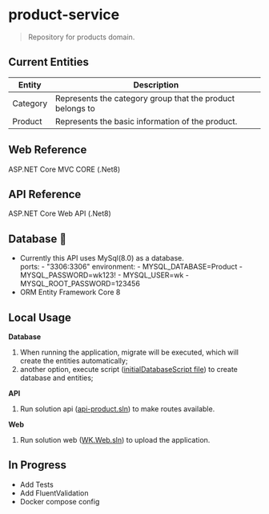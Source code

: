 # product-service

> Repository for products domain. 

## Current Entities

|Entity|Description|
|------|-----------|
|Category|Represents the category group that the product belongs to|
|Product|Represents the basic information of the product.|

## Web Reference

ASP.NET Core MVC CORE (.Net8)

## API Reference

ASP.NET Core Web API (.Net8)

## Database 📂

- Currently this API uses MySql(8.0) as a database.  
    ports:
      - "3306:3306"
    environment:
      - MYSQL_DATABASE=Product
      - MYSQL_PASSWORD=wk123!
      - MYSQL_USER=wk
      - MYSQL_ROOT_PASSWORD=123456
- ORM Entity Framework Core 8

## Local Usage

**Database**
1. When running the application, migrate will be executed, which will create the entities automatically;
2. another option, execute script ([initialDatabaseScript file](https://github.com/anderson-araujo-cavalcante/product-service/tree/main/api-product/database)) to create database and entities;

**API**
1. Run solution api ([api-product.sln](https://github.com/anderson-araujo-cavalcante/product-service/tree/main/api-product)) to make routes available.

**Web**
1. Run solution web ([WK.Web.sln](https://github.com/anderson-araujo-cavalcante/product-service/tree/main/web/WK.Web)) to upload the application.

## In Progress

- Add Tests
- Add FluentValidation
- Docker compose config
